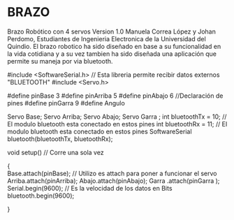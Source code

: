 # BRAZO
Brazo Robótico con 4 servos
Version 1.0
Manuela Correa López y Johan Perdomo, Estudiantes de Ingenieria Electronica de la Universidad del Quindio. 
El brazo robotico ha sido diseñado en base a su funcionalidad en la vida cotidiana y a su vez tambien ha sido 
diseñada una aplicación que permite su maneja por via bluetooth.

#include <SoftwareSerial.h>     // Esta libreria permite recibir datos externos "BLUETOOTH"
#include <Servo.h>

#define pinBase 3
#define pinArriba 5
#define pinAbajo 6        //Declaración de pines 
#define pinGarra 9
#define Angulo 

Servo Base;
Servo Arriba;
Servo Abajo;
Servo Garra ;
int bluetoothTx = 10; // El modulo bluetooth esta conectado en estos pines
int bluetoothRx = 11; // El modulo bluetooth esta conectado en estos pines
SoftwareSerial bluetooth(bluetoothTx, bluetoothRx);


void setup()                  // Corre una sola vez         

{      
Base.attach(pinBase);         // Utilizo es attach para poner a funcionar el servo
Arriba.attach(pinArriba);
Abajo.attach(pinAbajo);
Garra .attach(pinGarra );
Serial.begin(9600);           // Es la velocidad de los datos en Bits 
bluetooth.begin(9600);

}












